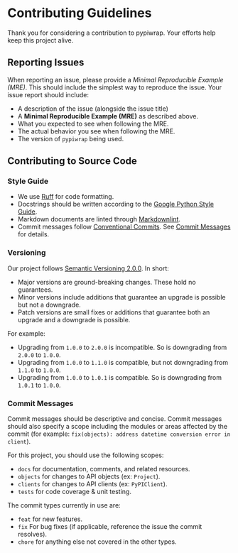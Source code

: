 # Contributing Guidelines

Thank you for considering a contribution to pypiwrap. Your efforts help keep this project alive.

## Reporting Issues

When reporting an issue, please provide a *Minimal Reproducible Example (MRE)*. This should include the simplest way to reproduce the issue. Your issue report should include:

- A description of the issue (alongside the issue title)
- A **Minimal Reproducible Example (MRE)** as described above.
- What you expected to see when following the MRE.
- The actual behavior you see when following the MRE.
- The version of ``pypiwrap`` being used.

## Contributing to Source Code

### Style Guide

- We use [Ruff](https://docs.astral.sh/ruff/) for code formatting.
- Docstrings should be written according to the [Google Python Style Guide](https://google.github.io/styleguide/pyguide.html#docstrings).
- Markdown documents are linted through [Markdownlint](https://github.com/DavidAnson/markdownlint).
- Commit messages follow [Conventional Commits](https://www.conventionalcommits.org/en/v1.0.0/). See [Commit Messages](#commit-messages) for details.

### Versioning

Our project follows [Semantic Versioning 2.0.0](https://semver.org/spec/v2.0.0.html). In short:

- Major versions are ground-breaking changes. These hold no guarantees.
- Minor versions include additions that guarantee an upgrade is possible but not a downgrade.
- Patch versions are small fixes or additions that guarantee both an upgrade and a downgrade is possible.

For example:

- Upgrading from `1.0.0` to `2.0.0` is incompatible. So is downgrading from `2.0.0` to `1.0.0`.
- Upgrading from `1.0.0` to `1.1.0` is compatible, but not downgrading from `1.1.0` to `1.0.0`.
- Upgrading from `1.0.0` to `1.0.1` is compatible. So is downgrading from `1.0.1` to `1.0.0`.

### Commit Messages

Commit messages should be descriptive and concise. Commit messages should also specify a scope including the modules or areas affected by the commit (for example: `fix(objects): address datetime conversion error in client`).

For this project, you should use the following scopes:

- `docs` for documentation, comments, and related resources.
- `objects` for changes to API objects (ex: `Project`).
- `clients` for changes to API clients (ex: `PyPIClient`).
- `tests` for code coverage & unit testing.

The commit types currently in use are:

- `feat` for new features.
- `fix` For bug fixes (if applicable, reference the issue the commit resolves).
- `chore` for anything else not covered in the other types.
